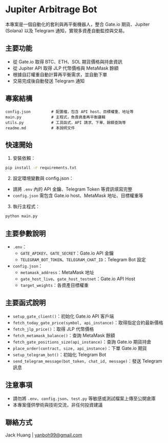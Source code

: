 # Jupiter Arbitrage Bot

本專案是一個自動化的套利與再平衡機器人，整合 Gate.io 期貨、Jupiter (Solana) 以及 Telegram 通知，實現多資產自動監控與交易。

## 主要功能
- 從 Gate.io 取得 BTC、ETH、SOL 期貨價格與持倉資訊
- 從 Jupiter API 取得 JLP 代幣價格與 MetaMask 餘額
- 根據自訂權重自動計算再平衡需求，並自動下單
- 交易完成後自動發送 Telegram 通知

## 專案結構

```
config.json         # 配置檔，包含 API host、目標權重、地址等
main.py             # 主程式，負責資產再平衡邏輯
utils.py            # 工具函式，API 請求、下單、餘額查詢等
readme.md           # 本說明文件
```

## 快速開始

1. 安裝依賴：

```bash
pip install -r requirements.txt
```

2. 設定環境變數與 config.json：
- 請將 `.env` 內的 API 金鑰、Telegram Token 等資訊填寫完整
- `config.json` 需包含 Gate.io host、MetaMask 地址、目標權重等

3. 執行主程式：

```bash
python main.py
```

## 主要參數說明

- `.env`：
    - `GATE_APIKEY`、`GATE_SECRET`：Gate.io API 金鑰
    - `TELEGRAM_BOT_TOKEN`、`TELEGRAM_CHAT_ID`：Telegram Bot 設定
- `config.json`：
    - `metamask_address`：MetaMask 地址
    - `gate_host_live`、`gate_host_testnet`：Gate.io API Host
    - `target_weights`：各資產目標權重

## 主要函式說明

- `setup_gate_client()`：初始化 Gate.io API 客戶端
- `fetch_today_gate_price(symbol, api_instance)`：取得指定合約最新價格
- `fetch_jlp_price()`：取得 JLP 代幣價格
- `fetch_metamask_balance()`：查詢 MetaMask 餘額
- `fetch_gate_positions_size(api_instance)`：查詢 Gate.io 期貨持倉
- `place_order(contract, size, api_instance)`：下單 Gate.io 期貨
- `setup_telegram_bot()`：初始化 Telegram Bot
- `send_telegram_message(bot_token, chat_id, message)`：發送 Telegram 訊息

## 注意事項
- 請勿將 `.env`、`config.json`、`test.py` 等敏感或測試檔案上傳至公開倉庫
- 本專案僅供學術與技術交流，非任何投資建議

## 聯絡方式
Jack Huang | yanboh99@gmail.com
